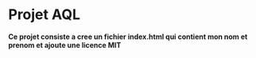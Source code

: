 # Projet AQL

**Ce projet consiste a cree un fichier index.html qui contient mon nom et prenom et ajoute une licence MIT**
